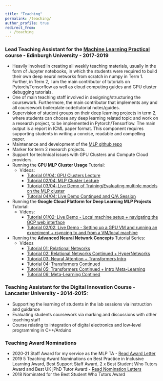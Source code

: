 ```yaml
---

title: "Teaching"
permalink: /teaching/
author_profile: true
redirect_from:
  - /teaching
---
```


<!-- Google tag (gtag.js) -->
<script async src="https://www.googletagmanager.com/gtag/js?id=G-H1FGQXV7RC"></script>
<script>
  window.dataLayer = window.dataLayer || [];
  function gtag(){dataLayer.push(arguments);}
  gtag('js', new Date());

  gtag('config', 'G-H1FGQXV7RC');
</script>

### Lead Teaching Assistant for the [Machine Learning Practical](http://www.inf.ed.ac.uk/teaching/courses/mlp/index-2018.html) course - Edinburgh University - 2017-2019
- Heavily involved in creating all weekly teaching materials, usually in the form of Jupyter notebooks, in which
the students were required to build their own deep neural networks from scratch in numpy in Term 1. Further, in Term 2, 
I am the main contributor of tutorials on Pytorch/Tensorflow as well as cloud computing guides and GPU cluster debugging tutorials.
- One of main teaching staff involved in designing/structuring the coursework. Furthermore, the main contributor
that implements any and all coursework boilerplate code/tutorial notes/guides.
- Supervision of student groups on their deep learning projects in term 2, where students can choose any deep learning
related topic and work on a research project, to be implemented in Pytorch/Tensorflow. The main output is a report in
ICML paper format. This component requires supporting students in writing a concise, readable and compelling paper.
- Maintenance and development of the [MLP github repo](https://github.com/VICO-UoE/mlpractical/blob/mlp2020-21/mlp_cluster_tutorial/README.md)
- Marker for term 2 research projects.
- Support for technical issues with GPU Clusters and Compute Cloud providers.
- Running the **GPU MLP Cluster Usage** Tutorial:
  - Videos:
    - [Tutorial 01/04: GPU Clusters Lecture](https://drive.google.com/file/d/1mdM8QnFTG0XXcw6jXV0GmBzis5YQLPwH/view?usp=sharing)
    - [Tutorial 02/04: MLP Cluster Lecture](https://drive.google.com/file/d/1tI1LmS59rSvkKTyDCA7tsR1384tBe8CL/view?usp=sharing)
    - [Tutorial 03/04: Live Demo of Training/Evaluating multiple models on the MLP cluster](https://drive.google.com/file/d/1SrLYBhJjNycY-T9KSyAqThqRFcwtdCXc/view?usp=sharing)
    - [Tutorial 04/04: Live Demo Continued and Q/A Session](https://drive.google.com/file/d/1x9r0VxvYgVr-nKChZ4X3KOtKmpCCF4xZ/view?usp=sharing)
- Running the **Google Cloud Platform for Deep Learning MLP Projects** Tutorial:
  - Videos:
    - [Tutorial 01/02: Live Demo - Local machine setup + navigating the GCP web interface](https://drive.google.com/file/d/1uIL_34S39GFKVnw-Oh3xDbunWj50bqZY/view?usp=sharing)
    - [Tutorial 02/02: Live Demo - Setting up a GPU VM and running an experiment + rsyncing to and from a VM/local machine](https://drive.google.com/file/d/1z1SnQmW5OS--wYBZTeCi595MU9f32k0k/view?usp=sharing)
- Running the **Advanced Neural Network Concepts** Tutorial Series:
  - Videos
    - [Tutorial 01: Relational Networks](https://drive.google.com/file/d/1dtHnC8gD8jCeZo0XjOhkBfNBAltHt7Tg/view?usp=sharing)
    - [Tutorial 02: Relational Networks Continued + HyperNetworks](https://drive.google.com/file/d/1wQA5JgAMTb8zlXTO19bkfzhfuvPjfI91/view?usp=sharing)
    - [Tutorial 03: Neural Attention + Transformers Intro](https://drive.google.com/file/d/1nAjU-gYLXEBcScaw8SSdmejwYCFvIREy/view?usp=sharing)
    - [Tutorial 04: Transformers Continued](https://drive.google.com/file/d/1thunCFGm8TG6mKyy72qkzNn-vENYBNdW/view?usp=sharing)
    - [Tutorial 05: Transformers Continued + Intro Meta-Learning](https://drive.google.com/file/d/1y7mSvtijRY_x-Y8pWiit_CiA4-L72mey/view?usp=sharing)
    - [Tutorial 06: Meta-Learning Contined](https://drive.google.com/file/d/1Yz00M4udo9G3BSnukKvkvH0m4dYtqnnu/view?usp=sharing)

### Teaching Assistant for the Digital Innovation Course - Lancaster University - 2014-2015:
- Supporting the learning of students in the lab sessions via instruction and guidance
- Evaluating students coursework via marking and discussions with other teaching staff
- Course relating to integration of digital electronics and low-level programming in C++/Arduino

### Teaching Award Nominations
- 2020-21 Staff Award for my service as the MLP TA - [Read Award Letter](/awards/)
- 2019 5 Teaching Award Nominations on Best Practice in Inclusive Learning Award, Best Support
Staff Award, 2 x Best Student Who Tutors Award and Best UK jPhD Tutor Award - [Read Nomination Letters](/nominations/)
- 2018 Nominated for the Best Student Who Tutors Award
